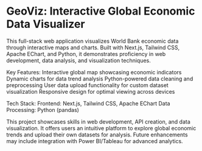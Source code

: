 # GeoViz: Interactive Global Economic Data Visualizer
This full-stack web application visualizes World Bank economic data through interactive maps and charts. Built with Next.js, Tailwind CSS, Apache EChart, and Python, it demonstrates proficiency in web development, data analysis, and visualization techniques.

Key Features:
Interactive global map showcasing economic indicators
Dynamic charts for data trend analysis
Python-powered data cleaning and preprocessing
User data upload functionality for custom dataset visualization
Responsive design for optimal viewing across devices

Tech Stack:
Frontend: Next.js, Tailwind CSS, Apache EChart
Data Processing: Python (pandas)

This project showcases skills in web development, API creation, and data visualization. It offers users an intuitive platform to explore global economic trends and upload their own datasets for analysis.
Future enhancements may include integration with Power BI/Tableau for advanced analytics.
